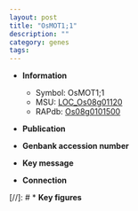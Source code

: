 ```yaml
---
layout: post
title: "OsMOT1;1"
description: ""
category: genes
tags: 
---
```


* **Information**  
    + Symbol: OsMOT1;1  
    + MSU: [LOC_Os08g01120](http://rice.uga.edu/cgi-bin/ORF_infopage.cgi?orf=LOC_Os08g01120)  
    + RAPdb: [Os08g0101500](http://rapdb.dna.affrc.go.jp/viewer/gbrowse_details/irgsp1?name=Os08g0101500)  

* **Publication**  

* **Genbank accession number**  

* **Key message**  

* **Connection**  

[//]: # * **Key figures**  


